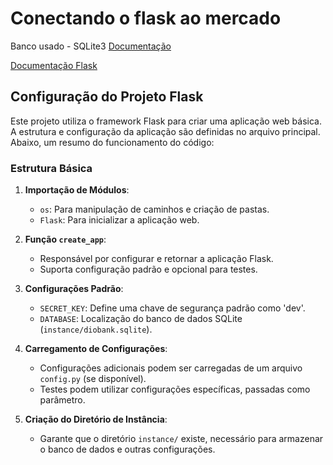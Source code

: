 # Conectando o flask ao mercado

Banco usado - SQLite3 [Documentação](https://sqlite.org/)

[Documentação Flask](https://flask.palletsprojects.com/en/stable/)

## Configuração do Projeto Flask

Este projeto utiliza o framework Flask para criar uma aplicação web básica. A estrutura e configuração da aplicação são definidas no arquivo principal. Abaixo, um resumo do funcionamento do código:

### Estrutura Básica

1. **Importação de Módulos**:
   - `os`: Para manipulação de caminhos e criação de pastas.
   - `Flask`: Para inicializar a aplicação web.

2. **Função `create_app`**:
   - Responsável por configurar e retornar a aplicação Flask.
   - Suporta configuração padrão e opcional para testes.

3. **Configurações Padrão**:
   - `SECRET_KEY`: Define uma chave de segurança padrão como 'dev'.
   - `DATABASE`: Localização do banco de dados SQLite (`instance/diobank.sqlite`).

4. **Carregamento de Configurações**:
   - Configurações adicionais podem ser carregadas de um arquivo `config.py` (se disponível).
   - Testes podem utilizar configurações específicas, passadas como parâmetro.

5. **Criação do Diretório de Instância**:
   - Garante que o diretório `instance/` existe, necessário para armazenar o banco de dados e outras configurações.

